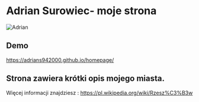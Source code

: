 # Adrian Surowiec-  moje strona

![Adrian](images/AdrianS.jpg)


## Demo 


https://adrians942000.github.io/homepage/



## Strona zawiera krótki opis mojego miasta. 
Więcej informacji znajdziesz : https://pl.wikipedia.org/wiki/Rzesz%C3%B3w
